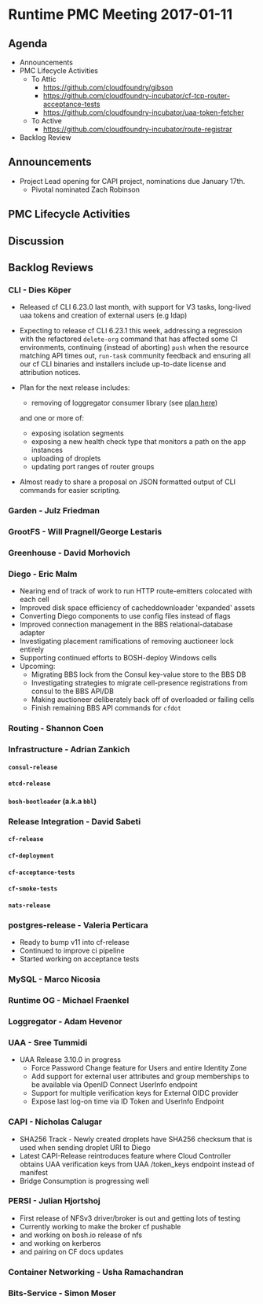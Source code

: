 # Runtime PMC Meeting 2017-01-11

## Agenda

* Announcements
* PMC Lifecycle Activities
  - To Attic
    - https://github.com/cloudfoundry/gibson
    - https://github.com/cloudfoundry-incubator/cf-tcp-router-acceptance-tests 
    - https://github.com/cloudfoundry-incubator/uaa-token-fetcher
  - To Active 
    - https://github.com/cloudfoundry-incubator/route-registrar
* Backlog Review

## Announcements

- Project Lead opening for CAPI project, nominations due January 17th.
    - Pivotal nominated Zach Robinson

## PMC Lifecycle Activities


## Discussion


## Backlog Reviews

### CLI - Dies Köper
- Released cf CLI 6.23.0 last month, with support for V3 tasks, long-lived uaa tokens and creation of external users (e.g ldap)
- Expecting to release cf CLI 6.23.1 this week, addressing a regression with the refactored `delete-org` command that has affected some CI environments, continuing (instead of aborting) `push` when the resource matching API times out, `run-task` community feedback and ensuring all our cf CLI binaries and installers include up-to-date license and attribution notices.
- Plan for the next release includes:
  - removing of loggregator consumer library (see [plan here](https://lists.cloudfoundry.org/archives/list/cf-dev@lists.cloudfoundry.org/message/JISQUXZVSRQELIFWAJ7GIY2YSUWQLXE7/))  

  and one or more of:
  - exposing isolation segments
  - exposing a new health check type that monitors a path on the app instances
  - uploading of droplets
  - updating port ranges of router groups
- Almost ready to share a proposal on JSON formatted output of CLI commands for easier scripting.

### Garden - Julz Friedman

### GrootFS - Will Pragnell/George Lestaris

### Greenhouse - David Morhovich

### Diego - Eric Malm

- Nearing end of track of work to run HTTP route-emitters colocated with each cell
- Improved disk space efficiency of cacheddownloader 'expanded' assets
- Converting Diego components to use config files instead of flags
- Improved connection management in the BBS relational-database adapter
- Investigating placement ramifications of removing auctioneer lock entirely
- Supporting continued efforts to BOSH-deploy Windows cells
- Upcoming:
  - Migrating BBS lock from the Consul key-value store to the BBS DB
  - Investigating strategies to migrate cell-presence registrations from consul to the BBS API/DB
  - Making auctioneer deliberately back off of overloaded or failing cells
  - Finish remaining BBS API commands for `cfdot`


### Routing - Shannon Coen

### Infrastructure - Adrian Zankich

#### `consul-release`

#### `etcd-release`

#### `bosh-bootloader` (a.k.a `bbl`)

### Release Integration - David Sabeti

#### `cf-release`

#### `cf-deployment`

#### `cf-acceptance-tests`

#### `cf-smoke-tests`

#### `nats-release`

### postgres-release - Valeria Perticara

- Ready to bump v11 into cf-release
- Continued to improve ci pipeline
- Started working on acceptance tests

### MySQL - Marco Nicosia

### Runtime OG - Michael Fraenkel

### Loggregator - Adam Hevenor

### UAA - Sree Tummidi

- UAA Release 3.10.0 in progress
    - Force Password Change feature for Users and entire Identity Zone
    - Add support for external user attributes and group memberships to be available via OpenID Connect UserInfo endpoint
    - Support for multiple verification keys for External OIDC provider
    - Expose last log-on time via ID Token and UserInfo Endpoint

### CAPI - Nicholas Calugar
- SHA256 Track - Newly created droplets have SHA256 checksum that is used when sending droplet URI to Diego
- Latest CAPI-Release reintroduces feature where Cloud Controller obtains UAA verification keys from UAA /token_keys endpoint instead of manifest
- Bridge Consumption is progressing well

### PERSI - Julian Hjortshoj
- First release of NFSv3 driver/broker is out and getting lots of testing
- Currently working to make the broker cf pushable
- and working on bosh.io release of nfs
- and working on kerberos
- and pairing on CF docs updates

### Container Networking - Usha Ramachandran

### Bits-Service - Simon Moser
